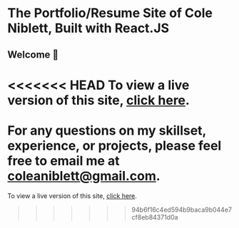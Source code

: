 # The Portfolio/Resume Site of Cole Niblett, Built with React.JS

## Welcome 👋 
<<<<<<< HEAD
To view a live version of this site, [click here](https://coleaniblett.github.io/portfolio/). </br>
</br>
For any questions on my skillset, experience, or projects, please feel free to email me at coleaniblett@gmail.com.
=======
To view a live version of this site, [click here](https://coleaniblett.github.io/portfolio/).
>>>>>>> 94b6f16c4ed594b9baca9b044e7cf8eb84371d0a
